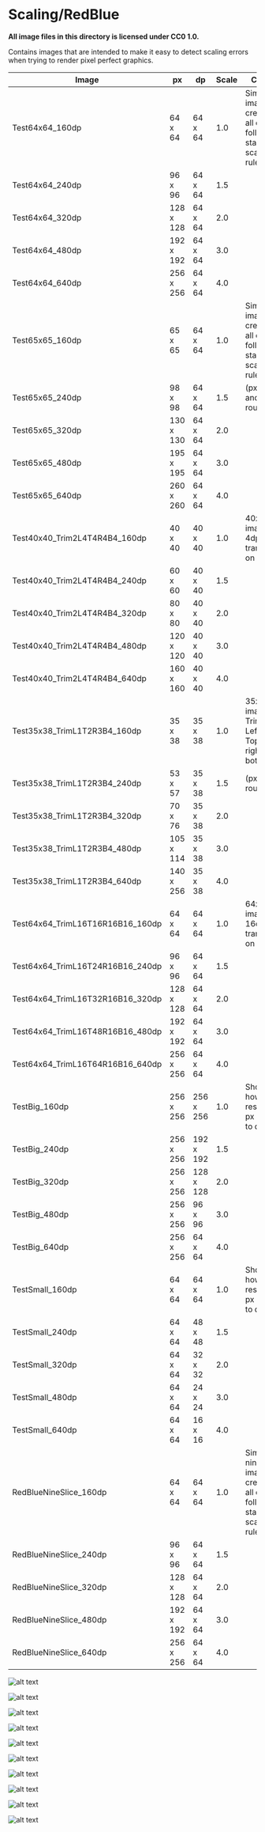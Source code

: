 # Scaling/RedBlue

**All image files in this directory is licensed under CC0 1.0.**

Contains images that are intended to make it easy to detect scaling errors when trying to render pixel perfect graphics.

Image                            | px        | dp        | Scale | Comment
---------------------------------|-----------|-----------|-------|-------------------------------------------------------------
Test64x64_160dp                  |  64 x  64 |  64 x  64 |   1.0 | Simple image created for all dp's following standard scaling rules.
Test64x64_240dp                  |  96 x  96 |  64 x  64 |   1.5 |
Test64x64_320dp                  | 128 x 128 |  64 x  64 |   2.0 |
Test64x64_480dp                  | 192 x 192 |  64 x  64 |   3.0 |
Test64x64_640dp                  | 256 x 256 |  64 x  64 |   4.0 |
Test65x65_160dp                  |  65 x  65 |  64 x  64 |   1.0 | Simple image created for all dp's following standard scaling rules.
Test65x65_240dp                  |  98 x  98 |  64 x  64 |   1.5 | (px width and height rounded)
Test65x65_320dp                  | 130 x 130 |  64 x  64 |   2.0 |
Test65x65_480dp                  | 195 x 195 |  64 x  64 |   3.0 |
Test65x65_640dp                  | 260 x 260 |  64 x  64 |   4.0 |
Test40x40_Trim2L4T4R4B4_160dp    |  40 x  40 |  40 x  40 |   1.0 | 40x40dp image with 4dp of transparency on all sides.
Test40x40_Trim2L4T4R4B4_240dp    |  60 x  60 |  40 x  40 |   1.5 |
Test40x40_Trim2L4T4R4B4_320dp    |  80 x  80 |  40 x  40 |   2.0 |
Test40x40_Trim2L4T4R4B4_480dp    | 120 x 120 |  40 x  40 |   3.0 |
Test40x40_Trim2L4T4R4B4_640dp    | 160 x 160 |  40 x  40 |   4.0 |
Test35x38_TrimL1T2R3B4_160dp     |  35 x  38 |  35 x  38 |   1.0 | 35x38dp image with Trim Left=1dp, Top=2dp, right=3dp, bottom=4dp.
Test35x38_TrimL1T2R3B4_240dp     |  53 x  57 |  35 x  38 |   1.5 | (px width rounded)
Test35x38_TrimL1T2R3B4_320dp     |  70 x  76 |  35 x  38 |   2.0 |
Test35x38_TrimL1T2R3B4_480dp     | 105 x 114 |  35 x  38 |   3.0 |
Test35x38_TrimL1T2R3B4_640dp     | 140 x 256 |  35 x  38 |   4.0 |
Test64x64_TrimL16T16R16B16_160dp |  64 x  64 |  64 x  64 |   1.0 | 64x64dp image with 16dp of transparency on all sides.
Test64x64_TrimL16T24R16B16_240dp |  96 x  96 |  64 x  64 |   1.5 |
Test64x64_TrimL16T32R16B16_320dp | 128 x 128 |  64 x  64 |   2.0 |
Test64x64_TrimL16T48R16B16_480dp | 192 x 192 |  64 x  64 |   3.0 |
Test64x64_TrimL16T64R16B16_640dp | 256 x 256 |  64 x  64 |   4.0 |
TestBig_160dp                    | 256 x 256 | 256 x 256 |   1.0 | Showcases how the resolution in px resolves to dp.
TestBig_240dp                    | 256 x 256 | 192 x 192 |   1.5 |
TestBig_320dp                    | 256 x 256 | 128 x 128 |   2.0 |
TestBig_480dp                    | 256 x 256 |  96 x  96 |   3.0 |
TestBig_640dp                    | 256 x 256 |  64 x  64 |   4.0 |
TestSmall_160dp                  |  64 x  64 |  64 x  64 |   1.0 | Showcases how the resolution in px resolves to dp.
TestSmall_240dp                  |  64 x  64 |  48 x  48 |   1.5 |
TestSmall_320dp                  |  64 x  64 |  32 x  32 |   2.0 |
TestSmall_480dp                  |  64 x  64 |  24 x  24 |   3.0 |
TestSmall_640dp                  |  64 x  64 |  16 x  16 |   4.0 |
RedBlueNineSlice_160dp           |  64 x  64 |  64 x  64 |   1.0 | Simple basic nine slice image created for all dp's following standard scaling rules.
RedBlueNineSlice_240dp           |  96 x  96 |  64 x  64 |   1.5 |
RedBlueNineSlice_320dp           | 128 x 128 |  64 x  64 |   2.0 |
RedBlueNineSlice_480dp           | 192 x 192 |  64 x  64 |   3.0 |
RedBlueNineSlice_640dp           | 256 x 256 |  64 x  64 |   4.0 |


![alt text](./Test64x64_160dp.png "Test64x64_160dp")

![alt text](./Test64x64_240dp.png "Test64x64_240dp")

![alt text](./Test64x64_320dp.png "Test64x64_320dp")

![alt text](./Test64x64_480dp.png "Test64x64_480dp")

![alt text](./Test64x64_640dp.png "Test64x64_640dp")



![alt text](./RedBlueNineSlice_080dp.png "RedBlueNineSlice_080dp")

![alt text](./RedBlueNineSlice_240dp.png "RedBlueNineSlice_240dp")

![alt text](./RedBlueNineSlice_320dp.png "RedBlueNineSlice_320dp")

![alt text](./RedBlueNineSlice_480dp.png "RedBlueNineSlice_480dp")

![alt text](./RedBlueNineSlice_640dp.png "RedBlueNineSlice_640dp")

